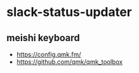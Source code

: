 # slack-status-updater
## meishi keyboard
* https://config.qmk.fm/
* https://github.com/qmk/qmk_toolbox

